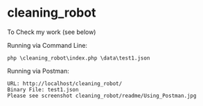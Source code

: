 # cleaning_robot

To Check my work (see below)

Running via Command Line:

	php \cleaning_robot\index.php \data\test1.json
	
Running via Postman:

	URL: http://localhost/cleaning_robot/
	Binary File: test1.json
	Please see screenshot cleaning_robot/readme/Using_Postman.jpg
